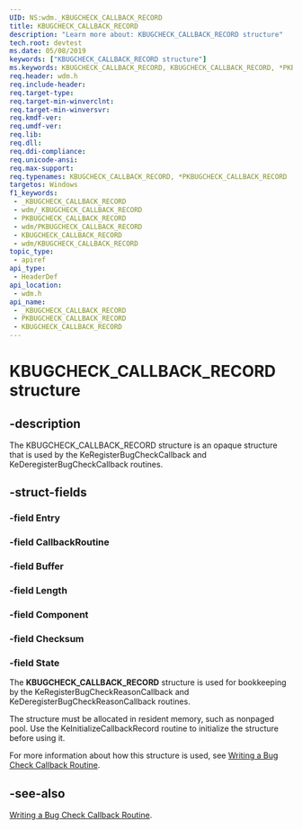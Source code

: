 ```yaml
---
UID: NS:wdm._KBUGCHECK_CALLBACK_RECORD
title: KBUGCHECK_CALLBACK_RECORD
description: "Learn more about: KBUGCHECK_CALLBACK_RECORD structure"
tech.root: devtest
ms.date: 05/08/2019
keywords: ["KBUGCHECK_CALLBACK_RECORD structure"]
ms.keywords: KBUGCHECK_CALLBACK_RECORD, KBUGCHECK_CALLBACK_RECORD, *PKBUGCHECK_CALLBACK_RECORD,
req.header: wdm.h
req.include-header: 
req.target-type: 
req.target-min-winverclnt: 
req.target-min-winversvr: 
req.kmdf-ver: 
req.umdf-ver: 
req.lib: 
req.dll: 
req.ddi-compliance: 
req.unicode-ansi: 
req.max-support: 
req.typenames: KBUGCHECK_CALLBACK_RECORD, *PKBUGCHECK_CALLBACK_RECORD
targetos: Windows
f1_keywords:
 - _KBUGCHECK_CALLBACK_RECORD
 - wdm/_KBUGCHECK_CALLBACK_RECORD
 - PKBUGCHECK_CALLBACK_RECORD
 - wdm/PKBUGCHECK_CALLBACK_RECORD
 - KBUGCHECK_CALLBACK_RECORD
 - wdm/KBUGCHECK_CALLBACK_RECORD
topic_type:
 - apiref
api_type:
 - HeaderDef
api_location:
 - wdm.h
api_name:
 - _KBUGCHECK_CALLBACK_RECORD
 - PKBUGCHECK_CALLBACK_RECORD
 - KBUGCHECK_CALLBACK_RECORD
---
```


# KBUGCHECK_CALLBACK_RECORD structure


## -description

The KBUGCHECK_CALLBACK_RECORD structure is an opaque structure that is used by the KeRegisterBugCheckCallback and KeDeregisterBugCheckCallback routines.

## -struct-fields

### -field Entry

### -field CallbackRoutine

### -field Buffer

### -field Length

### -field Component

### -field Checksum

### -field State

The **KBUGCHECK_CALLBACK_RECORD** structure is used for bookkeeping by the KeRegisterBugCheckReasonCallback and KeDeregisterBugCheckReasonCallback routines.

The structure must be allocated in resident memory, such as nonpaged pool. Use the KeInitializeCallbackRecord routine to initialize the structure before using it.

For more information about how this structure is used, see <a href="/windows-hardware/drivers/kernel/writing-a-bug-check-callback-routine">Writing a Bug Check Callback Routine</a>.

## -see-also

<a href="/windows-hardware/drivers/kernel/writing-a-bug-check-callback-routine">Writing a Bug Check Callback Routine</a>.

